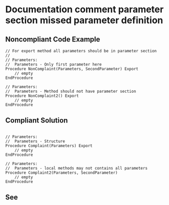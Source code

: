 # Documentation comment parameter section missed parameter definition

## Noncompliant Code Example

```bsl
// For export method all parameters should be in parameter section
// 
// Parameters:
//  Parameters - Only first parameter here
Procedure NonComplaint(Parameters, SecondParameter) Export
	// empty
EndProcedure

// Parameters:
//  Parameters - Method should not have parameter section
Procedure NonComplaint2() Export
	// empty
EndProcedure

```

## Compliant Solution

```bsl

// Parameters:
//  Parameters - Structure
Procedure Complaint(Parameters) Export
	// empty
EndProcedure

// Parameters:
//  Parameters - local methods may not contains all parameters
Procedure Complaint2(Parameters, SecondParameter)
	// empty
EndProcedure

```

## See

